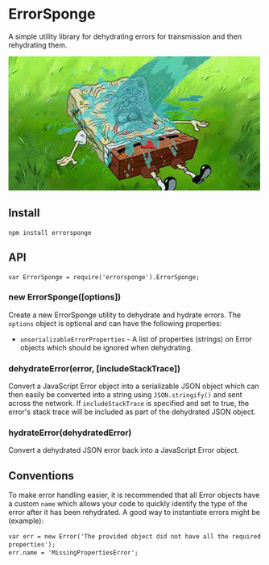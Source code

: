 # ErrorSponge
A simple utility library for dehydrating errors for transmission and then rehydrating them.

<img alt="Hydrate SpongeBob" src="assets/spongebob.gif" title="Hydrate" />

## Install

```
npm install errorsponge
```

## API

```
var ErrorSponge = require('errorsponge').ErrorSponge;
```

### new ErrorSponge([options])

Create a new ErrorSponge utility to dehydrate and hydrate errors.
The `options` object is optional and can have the following properties:

- `unserializableErrorProperties` - A list of properties (strings) on Error objects which should be ignored when dehydrating.

### dehydrateError(error, [includeStackTrace])

Convert a JavaScript Error object into a serializable JSON object which can then easily be converted into a string using `JSON.stringify()` and sent across the network.
If `includeStackTrace` is specified and set to true, the error's stack trace will be included as part of the dehydrated JSON object.

### hydrateError(dehydratedError)

Convert a dehydrated JSON error back into a JavaScript Error object.

## Conventions

To make error handling easier, it is recommended that all Error objects have a custom `name` which allows your code to quickly identify the type of the error after it has been rehydrated.
A good way to instantiate errors might be (example):

```
var err = new Error('The provided object did not have all the required properties');
err.name = 'MissingPropertiesError';
```
